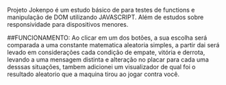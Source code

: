 Projeto Jokenpo é um estudo básico de para testes de functions e manipulação de DOM utilizando JAVASCRIPT.
Além de estudos sobre responsividade para dispositivos menores.

##FUNCIONAMENTO:
Ao clicar em um dos botões, a sua escolha será comparada a uma constante matematica aleatoria simples, a partir dai será levado
em considerações cada condição de empate, vitória e derrota, levando a uma mensagem distinta e alteração no placar para cada 
uma desssas situações, tambem adicionei um visualizador de qual foi o resultado aleatorio que a maquina tirou ao jogar 
contra você.

